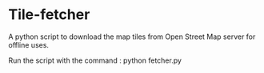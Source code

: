 # Tile-fetcher
A python script to download the map tiles from Open Street Map server for offline uses.

Run the script with the command : 
python fetcher.py <minZommLevel> <maxZoomLevel> <Lat> <Lon>
